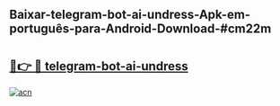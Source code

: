 ## Baixar-telegram-bot-ai-undress-Apk-em-português​-para-Android-Download-#cm22m

# <h2><a href="https://ainizakaria.my?title=telegram-bot-ai-undress&ref=20M">🔗👉 🔴 telegram-bot-ai-undress</a></h2>

[![acn](https://github.com/user-attachments/assets/0f9c940e-d8b0-45ae-aac7-cd30a18b3e1c)](https://ainizakaria.my?title=telegram-bot-ai-undress&ref=20M)

